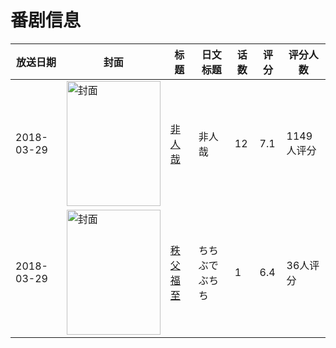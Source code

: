 # 番剧信息

|放送日期|封面|标题|日文标题|话数|评分|评分人数|
|---|---|---|---|---|---|---|
|2018-03-29|<img src="//lain.bgm.tv/pic/cover/c/b7/b5/233593_r0O3D.jpg" alt="封面" style="width:150px;height:200px;object-fit:cover;">|[非人哉](https://bangumi.tv/subject/233593)|非人哉|12|7.1|1149人评分|
|2018-03-29|<img src="//lain.bgm.tv/pic/cover/c/d7/ab/236098_C4n4R.jpg" alt="封面" style="width:150px;height:200px;object-fit:cover;">|[秩父福至](https://bangumi.tv/subject/236098)|ちちぶでぶちち|1|6.4|36人评分|
